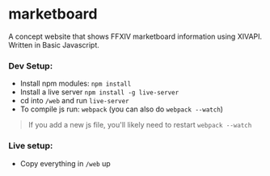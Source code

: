 # marketboard

A concept website that shows FFXIV marketboard information using XIVAPI. Written in Basic Javascript.

### Dev Setup:

- Install npm modules: `npm install`
- Install a live server `npm install -g live-server`
- cd into `/web` and run `live-server`
- To compile js run: `webpack` (you can also do `webpack --watch`)

> If you add a new js file, you'll likely need to restart `webpack --watch`

### Live setup:

- Copy everything in `/web` up
